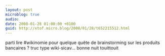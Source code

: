 ```yaml
---
layout: post
microblog: true
audio: 
date: 2008-01-28 01:00:00 +0100
guid: http://xtof.micro.blog/2008/01/28/t652215512.html
---
```

parti lire #wikinomie pour quelque quête de brainstorming sur les produits bancaires ? truc type wiki-sicav... bonne nuit touittouit
